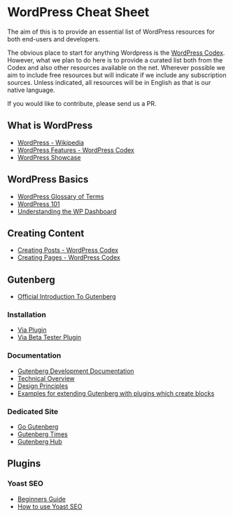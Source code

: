 # WordPress Cheat Sheet

The aim of this is to provide an essential list of WordPress resources for both end-users and developers.

The obvious place to start for anything Wordpress is the [WordPress Codex](https://codex.wordpress.org/). However, what we plan to do here is to provide a curated list both from the Codex and also other resources available on the net. Wherever possible we aim to include free resources but will indicate if we include any subscription sources. Unless indicated, all resources will be in English as that is our native language.

If you would like to contribute, please send us a PR. 

## What is WordPress
* [WordPress - Wikipedia](https://en.wikipedia.org/wiki/WordPress)
* [WordPress Features - WordPress Codex](https://codex.wordpress.org/WordPress_Features)
* [WordPress Showcase](https://wordpress.org/showcase)

## WordPress Basics
* [WordPress Glossary of Terms](https://www.joyfullymad.com/wordpress-glossary-of-terms/)
* [WordPress 101](https://www.melissacarterdesign.com/wordpress-101/)
* [Understanding the WP Dashboard](https://www.lindsayhumes.com/wordpress-dashboard-settings/)

## Creating Content
* [Creating Posts - WordPress Codex](https://codex.wordpress.org/Posts)
* [Creating Pages - WordPress Codex](https://codex.wordpress.org/Pages)

## Gutenberg
* [Official Introduction To Gutenberg](https://wordpress.org/gutenberg/)

### Installation
* [Via Plugin](https://wordpress.org/plugins/gutenberg/)
* [Via Beta Tester Plugin](https://en-gb.wordpress.org/plugins/wordpress-beta-tester/)

### Documentation
* [Gutenberg Development Documentation](https://wordpress.org/gutenberg/handbook/readme/)
* [Technical Overview](https://make.wordpress.org/core/2017/01/17/editor-technical-overview/)
* [Design Principles](https://wordpress.org/gutenberg/handbook/reference/design-principles/)
* [Examples for extending Gutenberg with plugins which create blocks](https://github.com/WordPress/gutenberg-examples/)

### Dedicated Site
* [Go Gutenberg](https://gogutenberg.com/)
* [Gutenberg Times](https://gutenbergtimes.com/)
* [Gutenberg Hub](http://gutenberghub.com/)

## Plugins

### Yoast SEO
* [Beginners Guide](https://yoast.com/beginners-guide-yoast-seo/)
* [How to use Yoast SEO](https://www.lindsayhumes.com/yoast-seo/)
